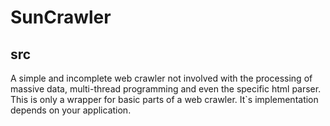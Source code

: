 # SunCrawler

## src

A simple and incomplete web crawler not involved with the processing of massive data,
 multi-thread programming and even the specific html parser.
This is only a wrapper for basic parts of a web crawler.
It`s implementation depends on your application.

